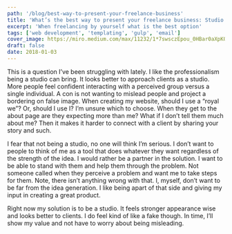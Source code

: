 ```yaml
---
path: '/blog/best-way-to-present-your-freelance-business'
title: 'What’s the best way to present your freelance business: Studio or Person?'
excerpt: 'When freelancing by yourself what is the best option'
tags: ['web development', 'templating', 'gulp', 'email']
cover_image: https://miro.medium.com/max/11232/1*7swsczEpou_0HBar0aXpKQ.jpeg
draft: false
date: 2018-01-03
---
```


This is a question I’ve been struggling with lately. I like the professionalism being a studio can bring. It looks better to approach clients as a studio. More people feel confident interacting with a perceived group versus a single individual. A con is not wanting to mislead people and project a bordering on false image. When creating my website, should I use a “royal we”? Or, should I use I? I’m unsure which to choose. When they get to the about page are they expecting more than me? What if I don’t tell them much about me? Then it makes it harder to connect with a client by sharing your story and such.

I fear that not being a studio, no one will think I’m serious. I don’t want to people to think of me as a tool that does whatever they want regardless of the strength of the idea. I would rather be a partner in the solution. I want to be able to stand with them and help them through the problem. Not someone called when they perceive a problem and want me to take steps for them. Note, there isn’t anything wrong with that. I, myself, don’t want to be far from the idea generation. I like being apart of that side and giving my input in creating a great product.

Right now my solution is to be a studio. It feels stronger appearance wise and looks better to clients. I do feel kind of like a fake though. In time, I’ll show my value and not have to worry about being misleading.